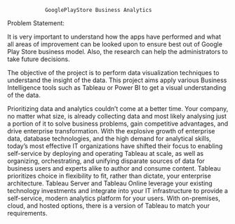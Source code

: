                 GooglePlayStore Business Analytics


Problem Statement:

It is very important to understand how the apps have performed and what all areas of improvement can be looked upon to ensure best out of Google Play Store business model. Also, the research can help the administrators to take future decisions.

The objective of the project is to perform data visualization techniques to understand the insight of the data. This project aims apply various Business Intelligence tools such as Tableau or Power BI to get a visual understanding of the data. 

Prioritizing data and analytics couldn’t come at a better time. Your company, no matter what size, is already collecting data and most likely analysing just a portion of it to solve business problems, gain competitive advantages, and drive enterprise transformation. With the explosive growth of enterprise data, database technologies, and the high demand for analytical skills, today’s most effective IT organizations have shifted their focus to enabling self-service by deploying and operating Tableau at scale, as well as organizing, orchestrating, and unifying disparate sources of data for business users and experts alike to author and consume content. Tableau prioritizes choice in flexibility to fit, rather than dictate, your enterprise architecture.  Tableau Server and Tableau Online leverage your existing technology investments and integrate into your IT infrastructure to provide a self-service, modern analytics platform for your users. With on-premises, cloud, and hosted options, there is a version of Tableau to match your requirements. 
